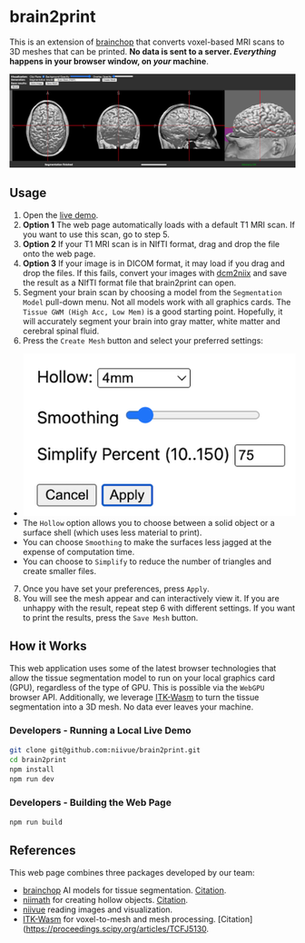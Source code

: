 # brain2print

This is an extension of [brainchop](https://github.com/neuroneural/brainchop) that converts voxel-based MRI scans to 3D meshes that can be printed. **No data is sent to a server. *Everything* happens in your browser window, on *your* machine**. 

![image of web page](brain2print.png)

## Usage

1. Open the [live demo](https://niivue.github.io/brain2print/).
2. **Option 1** The web page automatically loads with a default T1 MRI scan. If you want to use this scan, go to step 5.
3. **Option 2** If your T1 MRI scan is in NIfTI format, drag and drop the file onto the web page.
4. **Option 3** If your image is in DICOM format, it may load if you drag and drop the files. If this fails, convert your images with [dcm2niix](https://niivue.github.io/niivue-dcm2niix/) and save the result as a NIfTI format file that brain2print can open.
5. Segment your brain scan by choosing a model from the `Segmentation Model` pull-down menu. Not all models work with all graphics cards. The `Tissue GWM (High Acc, Low Mem)` is a good starting point. Hopefully, it will accurately segment your brain into gray matter, white matter and cerebral spinal fluid.
6. Press the `Create Mesh` button and select your preferred settings:
  - ![settings dialog](preferences.png)
  - The `Hollow` option allows you to choose between a solid object or a surface shell (which uses less material to print).
  - You can choose `Smoothing` to make the surfaces less jagged at the expense of computation time.
  - You can choose to `Simplify` to reduce the number of triangles and create smaller files.
7. Once you have set your preferences, press `Apply`.
8. You will see the mesh appear and can interactively view it. If you are unhappy with the result, repeat step 6 with different settings. If you want to print the results, press the `Save Mesh` button.

## How it Works

This web application uses some of the latest browser technologies that allow the tissue segmentation model to run on your local graphics card (GPU), regardless of the type of GPU. This is possible via the `WebGPU` browser API. Additionally, we leverage [ITK-Wasm](https://wasm.itk.org) to turn the tissue segmentation into a 3D mesh. No data ever leaves your machine.

### Developers - Running a Local Live Demo

```bash
git clone git@github.com:niivue/brain2print.git
cd brain2print
npm install
npm run dev
```


### Developers - Building the Web Page

```bash
npm run build
```

## References

This web page combines three packages developed by our team:

- [brainchop](https://github.com/neuroneural/brainchop) AI models for tissue segmentation. [Citation](https://pubmed.ncbi.nlm.nih.gov/39301517/).
- [niimath](https://github.com/rordenlab/niimath) for creating hollow objects. [Citation](https://pubmed.ncbi.nlm.nih.gov/39268148/).
- [niivue](https://github.com/niivue/niivue) reading images and visualization.
- [ITK-Wasm](https://github.com/InsightSoftwareConsortium/ITK-Wasm) for voxel-to-mesh and mesh processing. [Citation](https://proceedings.scipy.org/articles/TCFJ5130.
